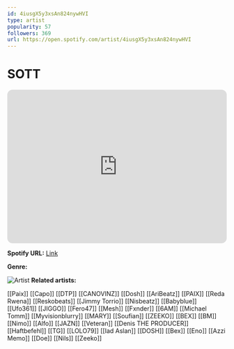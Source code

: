 ```yaml
---
id: 4iusgX5y3xsAn824nywHVI
type: artist
popularity: 57
followers: 369
url: https://open.spotify.com/artist/4iusgX5y3xsAn824nywHVI
---
```

# SOTT

<iframe style="border-radius:12px" src="https://open.spotify.com/embed/artist/4iusgX5y3xsAn824nywHVI" width="100%" height="352" frameBorder="0" allowfullscreen="" allow="autoplay; clipboard-write; encrypted-media; fullscreen; picture-in-picture" loading="lazy"></iframe>

**Spotify URL:** [Link](https://open.spotify.com/artist/4iusgX5y3xsAn824nywHVI)

**Genre:** 

![Artist](https://i.scdn.co/image/ab6761610000e5ebcdcf5f5e4691465e0274c984)
**Related artists:**

[[Paix]]
[[Capo]]
[[DTP]]
[[CANOVINZ]]
[[Dosh]]
[[AriBeatz]]
[[PAIX]]
[[Reda Rwena]]
[[Reskobeats]]
[[Jimmy Torrio]]
[[Nisbeatz]]
[[Babyblue]]
[[Ufo361]]
[[JIGGO]]
[[Fero47]]
[[Mesh]]
[[Fxnder]]
[[6AM]]
[[Michael Tomm]]
[[Myvisionblurry]]
[[MARY]]
[[Soufian]]
[[ZEEKO]]
[[BEX]]
[[BM]]
[[Nimo]]
[[Alfo]]
[[JAZN]]
[[Veteran]]
[[Denis THE PRODUCER]]
[[Haftbefehl]]
[[TG]]
[[LOLO79]]
[[Iad Aslan]]
[[DOSH]]
[[Bex]]
[[Eno]]
[[Azzi Memo]]
[[Doe]]
[[Nils]]
[[Zeeko]]
